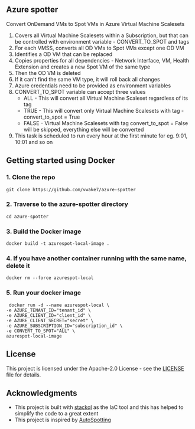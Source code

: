 ## Azure spotter
Convert OnDemand VMs to Spot VMs in Azure Virtual Machine Scalesets
1. Covers all Virtual Machine Scalesets within a Subscription, but that can be controlled with environment variable - CONVERT_TO_SPOT and tags 
2. For each VMSS, converts all OD VMs to Spot VMs except one OD VM
3. Identifies a OD VM that can be replaced
4. Copies properties for all dependencies - Network Interface, VM, Health Extension and creates a new Spot VM of the same type
5. Then the OD VM is deleted
6. If it can't find the same VM type, it will roll back all changes 
7. Azure credentials need to be provided as environment variables
8. CONVERT_TO_SPOT variable can accept three values
   * ALL - This will convert all Virtual Machine Scaleset regardless of its tag 
   * TRUE - This will convert only Virtual Machine Scalesets with tag - convert_to_spot = True
   * FALSE - Virtual Machine Scalesets with tag convert_to_spot = False will be skipped, everything else will be converted
9. This task is scheduled to run every hour at the first minute for eg. 9:01, 10:01 and so on

## Getting started using Docker
### 1. Clone the repo 
`git clone https://github.com/vwake7/azure-spotter`
      
### 2. Traverse to the azure-spotter directory
`cd azure-spotter`

### 3. Build the Docker image
`docker build -t azurespot-local-image .`

### 4. If you have another container running with the same name, delete it
`docker rm --force azurespot-local`

### 5. Run your docker image
```
 docker run -d --name azurespot-local \
-e AZURE_TENANT_ID="tenant_id" \
-e AZURE_CLIENT_ID="client_id" \
-e AZURE_CLIENT_SECRET="secret" \
-e AZURE_SUBSCRIPTION_ID="subscription_id" \
-e CONVERT_TO_SPOT="ALL" \
azurespot-local-image
```
<!-- 
## Contributing
Please read [CONTRIBUTING.md]() for details on our code of conduct, and the process for submitting pull requests to us.

## Versioning
We use [SemVer](https://semver.org/) for versioning. For the versions available, see the tags on this repository.
-->
## License
This project is licensed under the Apache-2.0 License - see the [LICENSE](https://github.com/vwake7/azure-spotter/blob/main/LICENSE) file for details.

## Acknowledgments
* This project is built with [stackql](https://stackql.io/) as the IaC tool and this has helped to simplify the code to a great extent
* This project is inspired by [AutoSpotting](https://github.com/LeanerCloud/AutoSpotting)
